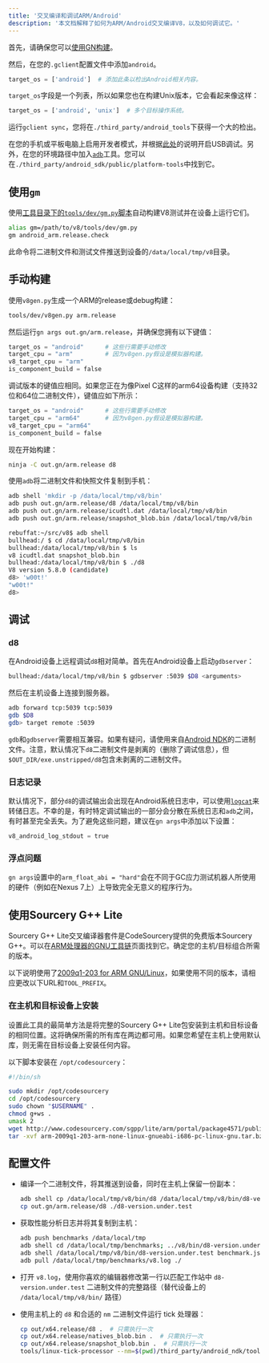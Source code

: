 ```yaml
---
title: '交叉编译和调试ARM/Android'
description: '本文档解释了如何为ARM/Android交叉编译V8，以及如何调试它。'
---
```

首先，请确保您可以[使用GN构建](/docs/build-gn)。

然后，在您的`.gclient`配置文件中添加`android`。

```python
target_os = ['android']  # 添加此条以检出Android相关内容。
```

`target_os`字段是一个列表，所以如果您也在构建Unix版本，它会看起来像这样：

```python
target_os = ['android', 'unix']  # 多个目标操作系统。
```

运行`gclient sync`，您将在`./third_party/android_tools`下获得一个大的检出。

在您的手机或平板电脑上启用开发者模式，并根据[此处](https://developer.android.com/studio/run/device.html)的说明开启USB调试。另外，在您的环境路径中加入[`adb`](https://developer.android.com/studio/command-line/adb.html)工具。您可以在`./third_party/android_sdk/public/platform-tools`中找到它。

## 使用`gm`

使用[工具目录下的`tools/dev/gm.py`脚本](/docs/build-gn#gm)自动构建V8测试并在设备上运行它们。

```bash
alias gm=/path/to/v8/tools/dev/gm.py
gm android_arm.release.check
```

此命令将二进制文件和测试文件推送到设备的`/data/local/tmp/v8`目录。

## 手动构建

使用`v8gen.py`生成一个ARM的release或debug构建：

```bash
tools/dev/v8gen.py arm.release
```

然后运行`gn args out.gn/arm.release`，并确保您拥有以下键值：

```python
target_os = "android"      # 这些行需要手动修改
target_cpu = "arm"         # 因为v8gen.py假设是模拟器构建。
v8_target_cpu = "arm"
is_component_build = false
```

调试版本的键值应相同。如果您正在为像Pixel C这样的arm64设备构建（支持32位和64位二进制文件），键值应如下所示：

```python
target_os = "android"      # 这些行需要手动修改
target_cpu = "arm64"       # 因为v8gen.py假设是模拟器构建。
v8_target_cpu = "arm64"
is_component_build = false
```

现在开始构建：

```bash
ninja -C out.gn/arm.release d8
```

使用`adb`将二进制文件和快照文件复制到手机：

```bash
adb shell 'mkdir -p /data/local/tmp/v8/bin'
adb push out.gn/arm.release/d8 /data/local/tmp/v8/bin
adb push out.gn/arm.release/icudtl.dat /data/local/tmp/v8/bin
adb push out.gn/arm.release/snapshot_blob.bin /data/local/tmp/v8/bin
```

```bash
rebuffat:~/src/v8$ adb shell
bullhead:/ $ cd /data/local/tmp/v8/bin
bullhead:/data/local/tmp/v8/bin $ ls
v8 icudtl.dat snapshot_blob.bin
bullhead:/data/local/tmp/v8/bin $ ./d8
V8 version 5.8.0 (candidate)
d8> 'w00t!'
"w00t!"
d8>
```

## 调试

### d8

在Android设备上远程调试`d8`相对简单。首先在Android设备上启动`gdbserver`：

```bash
bullhead:/data/local/tmp/v8/bin $ gdbserver :5039 $D8 <arguments>
```

然后在主机设备上连接到服务器。

```bash
adb forward tcp:5039 tcp:5039
gdb $D8
gdb> target remote :5039
```

`gdb`和`gdbserver`需要相互兼容。如果有疑问，请使用来自[Android NDK](https://developer.android.com/ndk)的二进制文件。注意，默认情况下`d8`二进制文件是剥离的（删除了调试信息），但`$OUT_DIR/exe.unstripped/d8`包含未剥离的二进制文件。

### 日志记录

默认情况下，部分`d8`的调试输出会出现在Android系统日志中，可以使用[`logcat`](https://developer.android.com/studio/command-line/logcat)来转储日志。不幸的是，有时特定调试输出的一部分会分散在系统日志和`adb`之间，有时甚至完全丢失。为了避免这些问题，建议在`gn args`中添加以下设置：

```python
v8_android_log_stdout = true
```

### 浮点问题

`gn args`设置中的`arm_float_abi = "hard"`会在不同于GC应力测试机器人所使用的硬件（例如在Nexus 7上）上导致完全无意义的程序行为。

## 使用Sourcery G++ Lite

Sourcery G++ Lite交叉编译器套件是CodeSourcery提供的免费版本Sourcery G++。可以在[ARM处理器的GNU工具链](http://www.codesourcery.com/sgpp/lite/arm)页面找到它。确定您的主机/目标组合所需的版本。

以下说明使用了[2009q1-203 for ARM GNU/Linux](http://www.codesourcery.com/sgpp/lite/arm/portal/release858)，如果使用不同的版本，请相应更改以下URL和`TOOL_PREFIX`。

### 在主机和目标设备上安装

设置此工具的最简单方法是将完整的Sourcery G++ Lite包安装到主机和目标设备的相同位置。这将确保所需的所有库在两边都可用。如果您希望在主机上使用默认库，则无需在目标设备上安装任何内容。

以下脚本安装在 `/opt/codesourcery`：

```bash
#!/bin/sh

sudo mkdir /opt/codesourcery
cd /opt/codesourcery
sudo chown "$USERNAME" .
chmod g+ws .
umask 2
wget http://www.codesourcery.com/sgpp/lite/arm/portal/package4571/public/arm-none-linux-gnueabi/arm-2009q1-203-arm-none-linux-gnueabi-i686-pc-linux-gnu.tar.bz2
tar -xvf arm-2009q1-203-arm-none-linux-gnueabi-i686-pc-linux-gnu.tar.bz2
```

## 配置文件

- 编译一个二进制文件，将其推送到设备，同时在主机上保留一份副本：

    ```bash
    adb shell cp /data/local/tmp/v8/bin/d8 /data/local/tmp/v8/bin/d8-version.under.test
    cp out.gn/arm.release/d8 ./d8-version.under.test
    ```

- 获取性能分析日志并将其复制到主机：

    ```bash
    adb push benchmarks /data/local/tmp
    adb shell cd /data/local/tmp/benchmarks; ../v8/bin/d8-version.under.test run.js --prof
    adb shell /data/local/tmp/v8/bin/d8-version.under.test benchmark.js --prof
    adb pull /data/local/tmp/benchmarks/v8.log ./
    ```

- 打开 `v8.log`，使用你喜欢的编辑器修改第一行以匹配工作站中 `d8-version.under.test` 二进制文件的完整路径（替代设备上的 `/data/local/tmp/v8/bin/` 路径）

- 使用主机上的 `d8` 和合适的 `nm` 二进制文件运行 tick 处理器：

    ```bash
    cp out/x64.release/d8 .  # 只需执行一次
    cp out/x64.release/natives_blob.bin .  # 只需执行一次
    cp out/x64.release/snapshot_blob.bin .  # 只需执行一次
    tools/linux-tick-processor --nm=$(pwd)/third_party/android_ndk/toolchains/arm-linux-androideabi-4.9/prebuilt/linux-x86_64/bin/arm-linux-androideabi-nm
    ```
